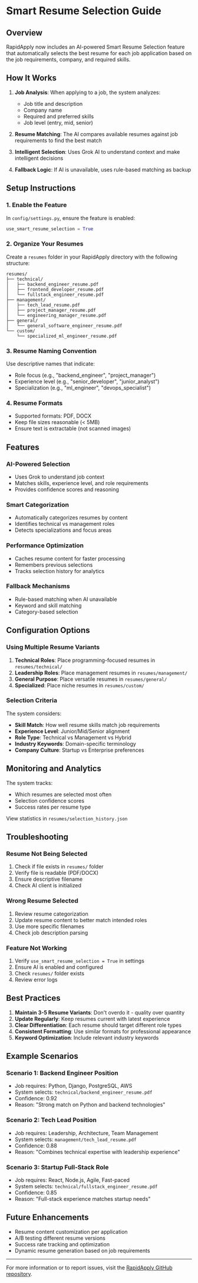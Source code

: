 # Smart Resume Selection Guide

## Overview

RapidApply now includes an AI-powered Smart Resume Selection feature that automatically selects the best resume for each job application based on the job requirements, company, and required skills.

## How It Works

1. **Job Analysis**: When applying to a job, the system analyzes:
   - Job title and description
   - Company name
   - Required and preferred skills
   - Job level (entry, mid, senior)

2. **Resume Matching**: The AI compares available resumes against job requirements to find the best match

3. **Intelligent Selection**: Uses Grok AI to understand context and make intelligent decisions

4. **Fallback Logic**: If AI is unavailable, uses rule-based matching as backup

## Setup Instructions

### 1. Enable the Feature

In `config/settings.py`, ensure the feature is enabled:

```python
use_smart_resume_selection = True
```

### 2. Organize Your Resumes

Create a `resumes` folder in your RapidApply directory with the following structure:

```
resumes/
├── technical/
│   ├── backend_engineer_resume.pdf
│   ├── frontend_developer_resume.pdf
│   └── fullstack_engineer_resume.pdf
├── management/
│   ├── tech_lead_resume.pdf
│   ├── project_manager_resume.pdf
│   └── engineering_manager_resume.pdf
├── general/
│   └── general_software_engineer_resume.pdf
└── custom/
    └── specialized_ml_engineer_resume.pdf
```

### 3. Resume Naming Convention

Use descriptive names that indicate:
- Role focus (e.g., "backend_engineer", "project_manager")
- Experience level (e.g., "senior_developer", "junior_analyst")
- Specialization (e.g., "ml_engineer", "devops_specialist")

### 4. Resume Formats

- Supported formats: PDF, DOCX
- Keep file sizes reasonable (< 5MB)
- Ensure text is extractable (not scanned images)

## Features

### AI-Powered Selection
- Uses Grok to understand job context
- Matches skills, experience level, and role requirements
- Provides confidence scores and reasoning

### Smart Categorization
- Automatically categorizes resumes by content
- Identifies technical vs management roles
- Detects specializations and focus areas

### Performance Optimization
- Caches resume content for faster processing
- Remembers previous selections
- Tracks selection history for analytics

### Fallback Mechanisms
- Rule-based matching when AI unavailable
- Keyword and skill matching
- Category-based selection

## Configuration Options

### Using Multiple Resume Variants

1. **Technical Roles**: Place programming-focused resumes in `resumes/technical/`
2. **Leadership Roles**: Place management resumes in `resumes/management/`
3. **General Purpose**: Place versatile resumes in `resumes/general/`
4. **Specialized**: Place niche resumes in `resumes/custom/`

### Selection Criteria

The system considers:
- **Skill Match**: How well resume skills match job requirements
- **Experience Level**: Junior/Mid/Senior alignment
- **Role Type**: Technical vs Management vs Hybrid
- **Industry Keywords**: Domain-specific terminology
- **Company Culture**: Startup vs Enterprise preferences

## Monitoring and Analytics

The system tracks:
- Which resumes are selected most often
- Selection confidence scores
- Success rates per resume type

View statistics in `resumes/selection_history.json`

## Troubleshooting

### Resume Not Being Selected
1. Check if file exists in `resumes/` folder
2. Verify file is readable (PDF/DOCX)
3. Ensure descriptive filename
4. Check AI client is initialized

### Wrong Resume Selected
1. Review resume categorization
2. Update resume content to better match intended roles
3. Use more specific filenames
4. Check job description parsing

### Feature Not Working
1. Verify `use_smart_resume_selection = True` in settings
2. Ensure AI is enabled and configured
3. Check `resumes/` folder exists
4. Review error logs

## Best Practices

1. **Maintain 3-5 Resume Variants**: Don't overdo it - quality over quantity
2. **Update Regularly**: Keep resumes current with latest experience
3. **Clear Differentiation**: Each resume should target different role types
4. **Consistent Formatting**: Use similar formats for professional appearance
5. **Keyword Optimization**: Include relevant industry keywords

## Example Scenarios

### Scenario 1: Backend Engineer Position
- Job requires: Python, Django, PostgreSQL, AWS
- System selects: `technical/backend_engineer_resume.pdf`
- Confidence: 0.92
- Reason: "Strong match on Python and backend technologies"

### Scenario 2: Tech Lead Position
- Job requires: Leadership, Architecture, Team Management
- System selects: `management/tech_lead_resume.pdf`
- Confidence: 0.88
- Reason: "Combines technical expertise with leadership experience"

### Scenario 3: Startup Full-Stack Role
- Job requires: React, Node.js, Agile, Fast-paced
- System selects: `technical/fullstack_engineer_resume.pdf`
- Confidence: 0.85
- Reason: "Full-stack experience matches startup needs"

## Future Enhancements

- Resume content customization per application
- A/B testing different resume versions
- Success rate tracking and optimization
- Dynamic resume generation based on job requirements

---

For more information or to report issues, visit the [RapidApply GitHub repository](https://github.com/Nickalus12/RapidApply).